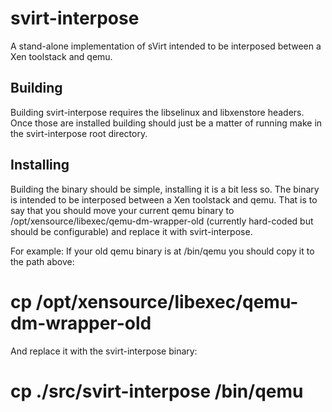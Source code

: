 svirt-interpose
===============

A stand-alone implementation of sVirt intended to be interposed between a Xen toolstack and qemu.

Building
--------
Building svirt-interpose requires the libselinux and libxenstore headers.
Once those are installed building should just be a matter of running make in the svirt-interpose root directory.

Installing
----------
Building the binary should be simple, installing it is a bit less so.
The binary is intended to be interposed between a Xen toolstack and qemu.
That is to say that you should move your current qemu binary to /opt/xensource/libexec/qemu-dm-wrapper-old  (currently hard-coded but should be configurable) and replace it with svirt-interpose.

For example:
If your old qemu binary is at /bin/qemu you should copy it to the path above:
# cp /opt/xensource/libexec/qemu-dm-wrapper-old
And replace it with the svirt-interpose binary:
# cp ./src/svirt-interpose /bin/qemu
